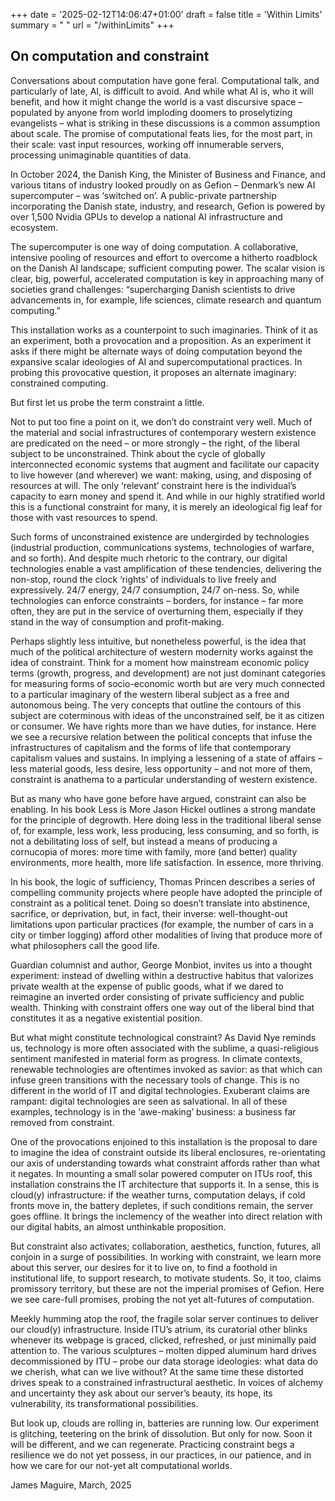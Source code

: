 +++
date = '2025-02-12T14:06:47+01:00'
draft = false
title = 'Within Limits'
summary = " "
url = "/withinLimits"
+++
## On computation and constraint

Conversations about computation have gone feral. Computational talk, and particularly of late, AI, is difficult to avoid. And while what AI is, who it will benefit, and how it might change the world is a vast discursive space – populated by anyone from world imploding doomers to proselytizing evangelists – what is striking in these discussions is a common assumption about scale. The promise of computational feats lies, for the most part, in their scale: vast input resources, working off innumerable servers, processing unimaginable quantities of data.

In October 2024, the Danish King, the Minister of Business and Finance, and various titans of industry looked proudly on as Gefion – Denmark’s new AI supercomputer – was ‘switched on’. A public-private partnership incorporating the Danish state, industry, and research, Gefion is powered by over 1,500 Nvidia GPUs to develop a national AI infrastructure and ecosystem. 

The supercomputer is one way of doing computation. A collaborative, intensive pooling of resources and effort to overcome a hitherto roadblock on the Danish AI landscape; sufficient computing power. The scalar vision is clear, big, powerful, accelerated computation is key in approaching many of societies grand challenges: “supercharging Danish scientists to drive advancements in, for example, life sciences, climate research and quantum computing.”

This installation works as a counterpoint to such imaginaries. Think of it as an experiment, both a provocation and a proposition. As an experiment it asks if there might be alternate ways of doing computation beyond the expansive scalar ideologies of AI and supercomputational practices. In probing this provocative question, it proposes an alternate imaginary: constrained computing. 

But first let us probe the term constraint a little.

Not to put too fine a point on it, we don’t do constraint very well. Much of the material and social infrastructures of contemporary western existence are predicated on the need – or more strongly – the right, of the liberal subject to be unconstrained. Think about the cycle of globally interconnected economic systems that augment and facilitate our capacity to live however (and wherever) we want: making, using, and disposing of resources at will. The only ‘relevant’ constraint here is the individual’s capacity to earn money and spend it. And while in our highly stratified world this is a functional constraint for many, it is merely an ideological fig leaf for those with vast resources to spend. 

Such forms of unconstrained existence are undergirded by technologies (industrial production, communications systems, technologies of warfare, and so forth). And despite much rhetoric to the contrary, our digital technologies enable a vast amplification of these tendencies, delivering the non-stop, round the clock ‘rights’ of individuals to live freely and expressively. 24/7 energy, 24/7 consumption, 24/7 on-ness. So, while technologies can enforce constraints – borders, for instance – far more often, they are put in the service of overturning them, especially if they stand in the way of consumption and profit-making.

Perhaps slightly less intuitive, but nonetheless powerful, is the idea that much of the political architecture of western modernity works against the idea of constraint. Think for a moment how mainstream economic policy terms (growth, progress, and development) are not just dominant categories for measuring forms of socio-economic worth but are very much connected to a particular imaginary of the western liberal subject as a free and autonomous being. The very concepts that outline the contours of this subject are coterminous with ideas of the unconstrained self, be it as citizen or consumer. We have rights more than we have duties, for instance. Here we see a recursive relation between the political concepts that infuse the infrastructures of capitalism and the forms of life that contemporary capitalism values and sustains.  In implying a lessening of a state of affairs – less material goods, less desire, less opportunity – and not more of them, constraint is anathema to a particular understanding of western existence. 

But as many who have gone before have argued, constraint can also be enabling. In his book Less is More Jason Hickel outlines a strong mandate for the principle of degrowth. Here doing less in the traditional liberal sense of, for example, less work, less producing, less consuming, and so forth, is not a debilitating loss of self, but instead a means of producing a cornucopia of mores: more time with family, more (and better) quality environments, more health, more life satisfaction. In essence, more thriving. 

In his book, the logic of sufficiency, Thomas Princen describes a series of compelling community projects where people have adopted the principle of constraint as a political tenet. Doing so doesn’t translate into abstinence, sacrifice, or deprivation, but, in fact, their inverse: well-thought-out limitations upon particular practices (for example, the number of cars in a city or timber logging) afford other modalities of living that produce more of what philosophers call the good life. 

Guardian columnist and author, George Monbiot, invites us into a thought experiment: instead of dwelling within a destructive habitus that valorizes private wealth at the expense of public goods, what if we dared to reimagine an inverted order consisting of private sufficiency and public wealth. Thinking with constraint offers one way out of the liberal bind that constitutes it as a negative existential position.

But what might constitute technological constraint? As David Nye reminds us, technology is more often associated with the sublime, a quasi-religious sentiment manifested in material form as progress. In climate contexts, renewable technologies are oftentimes invoked as savior: as that which can infuse green transitions with the necessary tools of change. This is no different in the world of IT and digital technologies. Exuberant claims are rampant: digital technologies are seen as salvational. In all of these examples, technology is in the ‘awe-making’ business: a business far removed from constraint. 

One of the provocations enjoined to this installation is the proposal to dare to imagine the idea of constraint outside its liberal enclosures, re-orientating our axis of understanding towards what constraint affords rather than what it negates. In mounting a small solar powered computer on ITUs roof, this installation constrains the IT architecture that supports it. In a sense, this is cloud(y) infrastructure: if the weather turns, computation delays, if cold fronts move in, the battery depletes, if such conditions remain, the server goes offline. It brings the inclemency of the weather into direct relation with our digital habits, an almost unthinkable proposition.
 
But constraint also activates; collaboration, aesthetics, function, futures, all conjoin in a surge of possibilities. In working with constraint, we learn more about this server, our desires for it to live on, to find a foothold in institutional life, to support research, to motivate students. So, it too, claims promissory territory, but these are not the imperial promises of Gefion. Here we see care-full promises, probing the not yet alt-futures of computation. 

Meekly humming atop the roof, the fragile solar server continues to deliver our cloud(y) infrastructure. Inside ITU’s atrium, its curatorial other blinks whenever its webpage is graced, clicked, refreshed, or just minimally paid attention to. The various sculptures – molten dipped aluminum hard drives decommissioned by ITU – probe our data storage ideologies: what data do we cherish, what can we live without? At the same time these distorted drives speak to a constrained infrastructural aesthetic. In voices of alchemy and uncertainty they ask about our server’s beauty, its hope, its vulnerability, its transformational possibilities. 

But look up, clouds are rolling in, batteries are running low. Our experiment is glitching, teetering on the brink of dissolution. But only for now. Soon it will be different, and we can regenerate. Practicing constraint begs a resilience we do not yet possess, in our practices, in our patience, and in how we care for our not-yet alt computational worlds.

James Maguire, March, 2025
